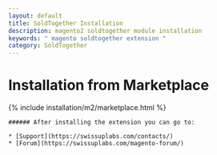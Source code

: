 ```yaml
---
layout: default
title: SoldTogether Installation
description: magento2 soldtogether module installation
keywords: " magento soldtogether extension "
category: SoldTogether
---
```


# Installation from Marketplace

{% include installation/m2/marketplace.html %}

    ###### After installing the extension you can go to:

    * [Support](https://swissuplabs.com/contacts/)
    * [Forum](https://swissuplabs.com/magento-forum/)